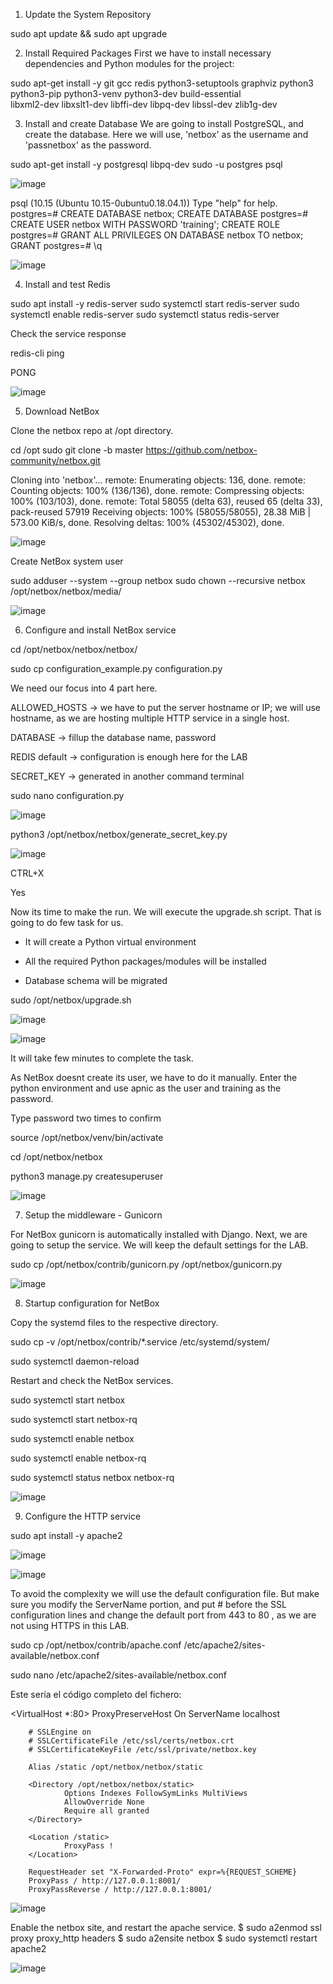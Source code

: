 1. Update the System Repository

sudo apt update && sudo apt upgrade

2. Install Required Packages
First we have to install necessary dependencies and Python modules for the project:

sudo apt-get install -y git gcc redis python3-setuptools graphviz python3 \
python3-pip python3-venv python3-dev build-essential \
libxml2-dev libxslt1-dev libffi-dev libpq-dev libssl-dev zlib1g-dev

3. Install and create Database
We are going to install PostgreSQL, and create the database. Here we will use, 'netbox' as the username and 'passnetbox' as the password.

sudo apt-get install -y postgresql libpq-dev
sudo -u postgres psql

![image](https://github.com/informaticaeloy/Manuales-And-HowTo/assets/20743678/16c1cc23-6e5d-47c7-b71c-ecc22ce3ec5b)

psql (10.15 (Ubuntu 10.15-0ubuntu0.18.04.1))
Type "help" for help.
postgres=# CREATE DATABASE netbox;
CREATE DATABASE
postgres=# CREATE USER netbox WITH PASSWORD 'training';
CREATE ROLE
postgres=# GRANT ALL PRIVILEGES ON DATABASE netbox TO netbox;
GRANT
postgres=# \q

![image](https://github.com/informaticaeloy/Manuales-And-HowTo/assets/20743678/6acb2d66-0123-4f7b-a3a9-1037d2b35ed1)

4. Install and test Redis

sudo apt install -y redis-server
sudo systemctl start redis-server
sudo systemctl enable redis-server
sudo systemctl status redis-server

Check the service response

redis-cli ping

PONG

![image](https://github.com/informaticaeloy/Manuales-And-HowTo/assets/20743678/4167eb00-2319-4f70-a78f-25f30c072e0b)

5. Download NetBox

Clone the netbox repo at /opt directory.

cd /opt
sudo git clone -b master https://github.com/netbox-community/netbox.git

Cloning into 'netbox'...
remote: Enumerating objects: 136, done.
remote: Counting objects: 100% (136/136), done.
remote: Compressing objects: 100% (103/103), done.
remote: Total 58055 (delta 63), reused 65 (delta 33), pack-reused 57919
Receiving objects: 100% (58055/58055), 28.38 MiB | 573.00 KiB/s, done.
Resolving deltas: 100% (45302/45302), done.

![image](https://github.com/informaticaeloy/Manuales-And-HowTo/assets/20743678/c74b1ca4-97a4-43d9-871b-2f20dc2abb70)

Create NetBox system user

sudo adduser --system --group netbox
sudo chown --recursive netbox /opt/netbox/netbox/media/

![image](https://github.com/informaticaeloy/Manuales-And-HowTo/assets/20743678/6392bd0b-8ed0-4bb5-978e-f397b6ede058)

6. Configure and install NetBox service

cd /opt/netbox/netbox/netbox/

sudo cp configuration_example.py configuration.py

We need our focus into 4 part here.

ALLOWED_HOSTS -> we have to put the server hostname or IP; we will use hostname, as we are hosting multiple HTTP service in a single host.

DATABASE      -> fillup the database name, password

REDIS default -> configuration is enough here for the LAB

SECRET_KEY    -> generated in another command terminal

sudo nano configuration.py

![image](https://github.com/informaticaeloy/Manuales-And-HowTo/assets/20743678/2adc24b6-d3db-4124-95ab-3024c14ff373)

python3 /opt/netbox/netbox/generate_secret_key.py

![image](https://github.com/informaticaeloy/Manuales-And-HowTo/assets/20743678/8ec7d7e4-8576-45f1-9b35-f389faf4853e)

CTRL+X

Yes

Now its time to make the run. We will execute the upgrade.sh script. That is going to do few task for us. 

+ It will create a Python virtual environment 

+ All the required Python packages/modules will be installed

+ Database schema will be migrated

sudo /opt/netbox/upgrade.sh

![image](https://github.com/informaticaeloy/Manuales-And-HowTo/assets/20743678/ec632f96-0412-42ac-a0b0-1a4bb4f5c899)

![image](https://github.com/informaticaeloy/Manuales-And-HowTo/assets/20743678/4b4d5fb0-86f6-4f00-b0a6-408cdbb166ff)

It will take few minutes to complete the task.

As NetBox doesnt create its user, we have to do it manually. Enter the python environment and use apnic as the user and training as the password.

Type password two times to confirm

source /opt/netbox/venv/bin/activate

cd /opt/netbox/netbox

python3 manage.py createsuperuser

![image](https://github.com/informaticaeloy/Manuales-And-HowTo/assets/20743678/7defc385-df2a-4666-9d08-b6c545521ad3)

7. Setup the middleware - Gunicorn

For NetBox gunicorn is automatically installed with Django. Next, we are going to setup the service. We will keep the default settings for the LAB.

sudo cp /opt/netbox/contrib/gunicorn.py /opt/netbox/gunicorn.py

![image](https://github.com/informaticaeloy/Manuales-And-HowTo/assets/20743678/b41312ba-8487-4199-adb2-18a66bc1d220)

8. Startup configuration for NetBox

Copy the systemd files to the respective directory.

sudo cp -v /opt/netbox/contrib/*.service /etc/systemd/system/

sudo systemctl daemon-reload

Restart and check the NetBox services.

sudo systemctl start netbox

sudo systemctl start netbox-rq

sudo systemctl enable netbox

sudo systemctl enable netbox-rq

sudo systemctl status netbox netbox-rq

![image](https://github.com/informaticaeloy/Manuales-And-HowTo/assets/20743678/15a4ac5b-0ba8-4b41-a5a7-fcd55ed4db32)

9. Configure the HTTP service

sudo apt install -y apache2

![image](https://github.com/informaticaeloy/Manuales-And-HowTo/assets/20743678/d16fa115-81af-434c-97d2-951c5fff800b)

![image](https://github.com/informaticaeloy/Manuales-And-HowTo/assets/20743678/9b38c500-54bc-453b-9b21-751ecd5ca629)

To avoid the complexity we will use the default configuration file. But make sure you modify the ServerName portion, and put # before the SSL configuration lines and change the default port from 443 to 80 , as we are not using HTTPS in this LAB.

sudo cp /opt/netbox/contrib/apache.conf /etc/apache2/sites-available/netbox.conf

sudo nano /etc/apache2/sites-available/netbox.conf

Este sería el código completo del fichero:

<VirtualHost *:80>
        ProxyPreserveHost On
        ServerName localhost

        # SSLEngine on
        # SSLCertificateFile /etc/ssl/certs/netbox.crt
        # SSLCertificateKeyFile /etc/ssl/private/netbox.key

        Alias /static /opt/netbox/netbox/static

        <Directory /opt/netbox/netbox/static>
                Options Indexes FollowSymLinks MultiViews
                AllowOverride None
                Require all granted
        </Directory>

        <Location /static>
                ProxyPass !
        </Location>

        RequestHeader set "X-Forwarded-Proto" expr=%{REQUEST_SCHEME}
        ProxyPass / http://127.0.0.1:8001/
        ProxyPassReverse / http://127.0.0.1:8001/
 </VirtualHost>
 
![image](https://github.com/informaticaeloy/Manuales-And-HowTo/assets/20743678/764cdab8-c057-4444-9b8b-faede9f9226b)

Enable the netbox site, and restart the apache service.
$ sudo a2enmod ssl proxy proxy_http headers
$ sudo a2ensite netbox
$ sudo systemctl restart apache2

![image](https://github.com/informaticaeloy/Manuales-And-HowTo/assets/20743678/92be2b8b-a17c-4732-982c-6fdb2dafa1cb)




